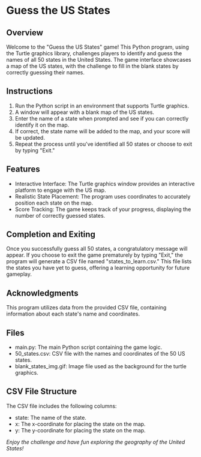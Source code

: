 # Guess the US States
## Overview
Welcome to the "Guess the US States" game! This Python program, using the Turtle graphics library, challenges players to identify and guess the names of all 50 states in the United States. The game interface showcases a map of the US states, with the challenge to fill in the blank states by correctly guessing their names.

## Instructions
1. Run the Python script in an environment that supports Turtle graphics.
2. A window will appear with a blank map of the US states.
3. Enter the name of a state when prompted and see if you can correctly identify it on the map.
4. If correct, the state name will be added to the map, and your score will be updated.
5. Repeat the process until you've identified all 50 states or choose to exit by typing "Exit."


## Features
- Interactive Interface: The Turtle graphics window provides an interactive platform to engage with the US map.
- Realistic State Placement: The program uses coordinates to accurately position each state on the map.
- Score Tracking: The game keeps track of your progress, displaying the number of correctly guessed states.


## Completion and Exiting
Once you successfully guess all 50 states, a congratulatory message will appear. If you choose to exit the game prematurely by typing "Exit," the program will generate a CSV file named "states_to_learn.csv." This file lists the states you have yet to guess, offering a learning opportunity for future gameplay.


## Acknowledgments
This program utilizes data from the provided CSV file, containing information about each state's name and coordinates.


## Files
- main.py: The main Python script containing the game logic.
- 50_states.csv: CSV file with the names and coordinates of the 50 US states.
- blank_states_img.gif: Image file used as the background for the turtle graphics.


## CSV File Structure
The CSV file includes the following columns:
- state: The name of the state.
- x: The x-coordinate for placing the state on the map.
- y: The y-coordinate for placing the state on the map.


*Enjoy the challenge and have fun exploring the geography of the United States!*